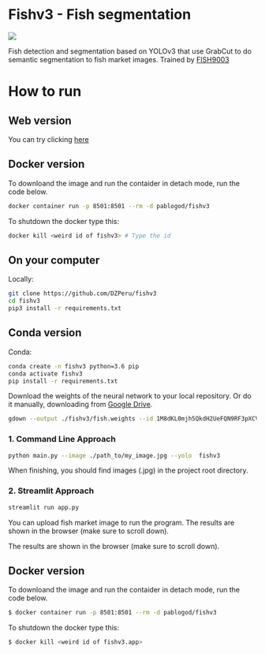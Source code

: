 # Fishv3 - Fish segmentation

![](img/fish3.png)

Fish detection and segmentation based on YOLOv3 that use GrabCut to do semantic segmentation to fish market images.
Trained by [FISH9003](https://github.com/DZPeru/fish-datasets)

# How to run

## Web version

You can try clicking [here](https://fishv3.herokuapp.com/)

## Docker version

To downloand the image and run the contaider in detach mode, run the code below.
```bash
docker container run -p 8501:8501 --rm -d pablogod/fishv3
```

To shutdown the docker type this:
```bash
docker kill <weird id of fishv3> # Type the id
```

## On your computer

Locally:

```bash
git clone https://github.com/DZPeru/fishv3
cd fishv3
pip3 install -r requirements.txt
```
## Conda version

Conda:
```bash
conda create -n fishv3 python=3.6 pip 
conda activate fishv3
pip install -r requirements.txt
```

Download the weights of the neural network to your local repository. Or do it manually, downloading from [Google Drive](https://drive.google.com/file/d/1qmOsvx-XplKlECKRy2t6auW1iAAJx2-w/view?usp=sharing).

```bash
gdown --output ./fishv3/fish.weights --id 1M8dKL0mjh5QkdH2UeFQN9RF3pXCV6hao
```

### 1. Command Line Approach
```bash
python main.py --image ./path_to/my_image.jpg --yolo  fishv3
```

When finishing, you should find images (.jpg) in the project root directory.

### 2. Streamlit Approach
```bash
streamlit run app.py
```

You can upload fish market image to run the program. The results are shown in the browser (make sure to scroll down).

The results are shown in the browser (make sure to scroll down).


## Docker version

To downloand the image and run the contaider in detach mode, run the code below.
```bash
$ docker container run -p 8501:8501 --rm -d pablogod/fishv3
```

To shutdown the docker type this:
```bash
$ docker kill <weird id of fishv3.app>
```
